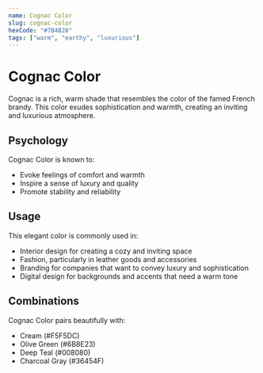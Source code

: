 ```yaml
---
name: Cognac Color
slug: cognac-color
hexCode: "#7B4B28"
tags: ["warm", "earthy", "luxurious"]
---
```


# Cognac Color

Cognac is a rich, warm shade that resembles the color of the famed French brandy. This color exudes sophistication and warmth, creating an inviting and luxurious atmosphere.

## Psychology

Cognac Color is known to:
- Evoke feelings of comfort and warmth
- Inspire a sense of luxury and quality
- Promote stability and reliability

## Usage

This elegant color is commonly used in:
- Interior design for creating a cozy and inviting space
- Fashion, particularly in leather goods and accessories
- Branding for companies that want to convey luxury and sophistication
- Digital design for backgrounds and accents that need a warm tone

## Combinations

Cognac Color pairs beautifully with:
- Cream (#F5F5DC)
- Olive Green (#6B8E23)
- Deep Teal (#008080)
- Charcoal Gray (#36454F)
